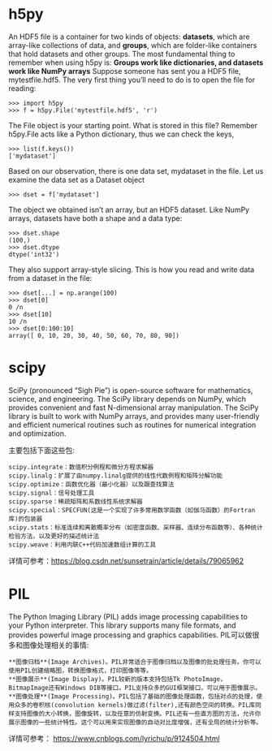 # h5py
An HDF5 file is a container for two kinds of objects: **datasets**, which are array-like collections of data, and **groups**, which are folder-like containers that hold datasets and other groups. The most fundamental thing to remember when using h5py is:
                    **Groups work like dictionaries, and datasets work like NumPy arrays**
Suppose someone has sent you a HDF5 file, mytestfile.hdf5. 
The very first thing you’ll need to do is to open the file for reading:
```
>>> import h5py
>>> f = h5py.File('mytestfile.hdf5', 'r')
```
The File object is your starting point. What is stored in this file? Remember h5py.File acts like a Python dictionary, thus we can check the keys,
```
>>> list(f.keys())
['mydataset']
```
Based on our observation, there is one data set, mydataset in the file. Let us examine the data set as a Dataset object
```
>>> dset = f['mydataset']
```
The object we obtained isn’t an array, but an HDF5 dataset. Like NumPy arrays, datasets have both a shape and a data type:
```
>>> dset.shape
(100,)
>>> dset.dtype
dtype('int32')
```
They also support array-style slicing. This is how you read and write data from a dataset in the file:
```
>>> dset[...] = np.arange(100)
>>> dset[0]
0 /n
>>> dset[10]
10 /n
>>> dset[0:100:10]
array([ 0, 10, 20, 30, 40, 50, 60, 70, 80, 90])
```

# scipy
SciPy (pronounced “Sigh Pie”) is open-source software for mathematics, science, and engineering. The SciPy library depends on NumPy, which provides convenient and fast N-dimensional array manipulation. The SciPy library is built to work with NumPy arrays, and provides many user-friendly and efficient numerical routines such as routines for numerical integration and optimization. 

主要包括下面这些包:
```
scipy.integrate：数值积分例程和微分方程求解器
scipy.linalg：扩展了由numpy.linalg提供的线性代数例程和矩阵分解功能
scipy.optimize：函数优化器（最小化器）以及跟查找算法
scipy.signal：信号处理工具
scipy.sparse：稀疏矩阵和系数线性系统求解器
scipy.special：SPECFUN(这是一个实现了许多常用数学函数（如伽马函数）的Fortran库)的包装器
scipy.stats：标准连续和离散概率分布（如密度函数、采样器、连续分布函数等）、各种统计检验方法，以及更好的描述统计法
scipy.weave：利用内联C++代码加速数组计算的工具
```
详情可参考：https://blog.csdn.net/sunsetrain/article/details/79065962

# PIL
The Python Imaging Library (PIL) adds image processing capabilities to your Python interpreter. This library supports many file formats, and provides powerful image processing and graphics capabilities.
PIL可以做很多和图像处理相关的事情:
```
**图像归档**(Image Archives)。PIL非常适合于图像归档以及图像的批处理任务。你可以使用PIL创建缩略图，转换图像格式，打印图像等等。
**图像展示**(Image Display)。PIL较新的版本支持包括Tk PhotoImage，BitmapImage还有Windows DIB等接口。PIL支持众多的GUI框架接口，可以用于图像展示。
**图像处理**(Image Processing)。PIL包括了基础的图像处理函数，包括对点的处理，使用众多的卷积核(convolution kernels)做过滤(filter),还有颜色空间的转换。PIL库同样支持图像的大小转换，图像旋转，以及任意的仿射变换。PIL还有一些直方图的方法，允许你展示图像的一些统计特性。这个可以用来实现图像的自动对比度增强，还有全局的统计分析等。
```
详情可参考： https://www.cnblogs.com/lyrichu/p/9124504.html



